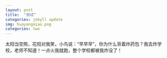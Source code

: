 ```yaml
---
layout: post
title:  "测试"
categories: jekyll update
img: huayangniao.png
categories: two
---
```


太阳当空照，花阳对我笑，小鸟说：“早早早”，你为什么背着炸药包？我去炸学校，老师不知道！一点火我就跑，整个学校都被我炸没了！





